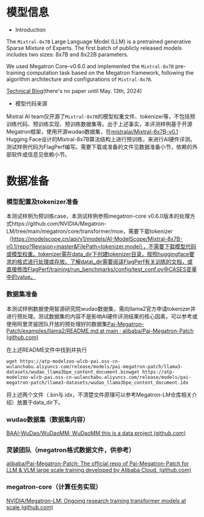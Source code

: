 # 模型信息
- Introduction

The `Mixtral-8x7B` Large Language Model (LLM) is a pretrained generative Sparse Mixture of Experts. The first batch of publicly released models includes two sizes: 8x7B and 8x22B parameters. 

We used Megatron Core-v0.6.0 and implemented the `Mixtral-8x7B` pre-training computation task based on the Megatron framework, following the algorithm architecture and configurations of `Mixtral-8x7B`.

[Technical Blog](https://mistral.ai/news/mixtral-of-experts/)(there's no paper until May. 13th, 2024) 

- 模型代码来源

Mistral AI team仅开源了`Mixtral-8x7B`的模型权重文件、tokenizer等，不包括预训练代码、预训练实现、预训练数据集等。出于上述事实，本评测样例基于开源Megatron框架，使用开源wudao数据集，在[mistralai/Mixtral-8x7B-v0.1](https://huggingface.co/mistralai/Mixtral-8x7B-v0.1) · Hugging Face设计的Mixtral-8x7B算法结构上进行预训练，来进行AI硬件评测。测试样例代码为FlagPerf编写。需要下载或准备的文件见数据准备小节，依赖的外部软件或信息见依赖小节。

# 数据准备

### 模型配置及tokenizer准备

本测试样例为预训练case，本测试样例参照megatron-core v0.6.0版本的处理方式https://github.com/NVIDIA/Megatron-LM/tree/main/megatron/core/transformer/moe，需要下载tokenizer（https://modelscope.cn/api/v1/models/AI-ModelScope/Mixtral-8x7B-v0.1/repo?Revision=master&FilePath=tokenizer.model），不需要下载模型代码或模型权重。tokenizer需在data_dir下创建tokenizer目录，按照huggingface要求的格式进行处理或存放。了解data\_dir需要阅读FlagPerf有关训练的文档，或直接修改FlagPerf/training/run_benchmarks/config/test_conf.py中CASES变量中的value。

### 数据集准备

本测试样例数据使用智源研究院wudao数据集，需向llama2官方申请tokenizer并进行预处理。测试数据集的内容不是影响AI硬件评测结果的核心因素，可以参考或使用阿里灵骏团队开放的预处理好的数据集[Pai-Megatron-Patch/examples/llama2/README.md at main · alibaba/Pai-Megatron-Patch (github.com)](https://github.com/alibaba/Pai-Megatron-Patch/blob/main/examples/llama2/)

在上述README文件中找到并执行

`wget https://atp-modelzoo-wlcb-pai.oss-cn-wulanchabu.aliyuncs.com/release/models/pai-megatron-patch/llama3-datasets/wudao_llama3bpe_content_document.binwget https://atp-modelzoo-wlcb-pai.oss-cn-wulanchabu.aliyuncs.com/release/models/pai-megatron-patch/llama3-datasets/wudao_llama3bpe_content_document.idx`

将上述两个文件（.bin与.idx，不清楚文件原理可以参考Megatron-LM仓库相关介绍）放置于data_dir下。

### wudao数据集（数据集内容）

[BAAI-WuDao/WuDaoMM: WuDaoMM this is a data project (github.com)](https://github.com/BAAI-WuDao/WuDaoMM?tab=readme-ov-file)

### 灵骏团队（megatron格式数据文件，供参考）

[alibaba/Pai-Megatron-Patch: The official repo of Pai-Megatron-Patch for LLM & VLM large scale training developed by Alibaba Cloud. (github.com)](https://github.com/alibaba/Pai-Megatron-Patch/tree/main)

### megatron-core（计算任务实现）

[NVIDIA/Megatron-LM: Ongoing research training transformer models at scale (github.com)](https://github.com/NVIDIA/Megatron-LM/tree/main?tab=License-1-ov-file#readme)
